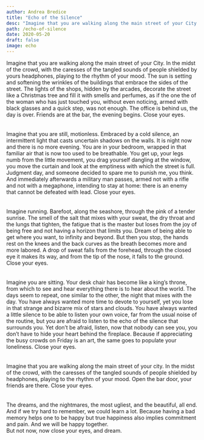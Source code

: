 ```yaml
---
author: Andrea Bredice
title: "Echo of the Silence"
desc: "Imagine that you are walking along the main street of your City. In the midst of the crowd, with the caresses of the tangled sounds of people shielded by yours headphones, playing to the rhythm of your mood. The sun is setting and softening the wrinkles of the buildings that embrace the sides of the street."
path: /echo-of-silence
date: 2020-05-20
draft: false
image: echo
---
```


Imagine that you are walking along the main street of your City. In the midst of the crowd, with the caresses of the tangled sounds of people shielded by yours headphones, playing to the rhythm of your mood. The sun is setting and softening the wrinkles of the buildings that embrace the sides of the street. The lights of the shops, hidden by the arcades, decorate the street like a Christmas tree and fill it with smells and perfumes, as if the one the of the woman who has just touched you, without even noticing, armed with black glasses and a quick step, was not enough.
The office is behind us, the day is over. Friends are at the bar, the evening begins.
Close your eyes.
<br/>
<br/>
<br/>
Imagine that you are still, motionless. Embraced by a cold silence, an intermittent light that casts uncertain shadows on the walls. It is night now and there is no more evening. You are in your bedroom, wrapped in that familiar air that is now too used to be breathable. You get up, your legs numb from the little movement, you drag yourself dangling at the window, you move the curtain and look at the emptiness with which the street is full. Judgment day, and someone decided to spare me to punish me, you think. And immediately afterwards a military man passes, armed not with a rifle and not with a megaphone, intending to stay at home: there is an enemy that cannot be defeated with lead.
Close your eyes.
<br/>
<br/>
<br/>
Imagine running. Barefoot, along the seashore, through the pink of a tender sunrise. The smell of the salt that mixes with your sweat, the dry throat and the lungs that tighten, the fatigue that is the master but loses from the joy of being free and not having a horizon that limits you. Dream of being able to get where you want, to infinity and beyond. But then you stop, the hands rest on the knees and the back curves as the breath becomes more and more labored. A drop of sweat falls from the forehead, through the closed eye it makes its way, and from the tip of the nose, it falls to the ground.
Close your eyes.
<br/>
<br/>
<br/>
Imagine you are sitting. Your desk chair has become like a king’s throne, from which to see and hear everything there is to hear about the world. The days seem to repeat, one similar to the other, the night that mixes with the day. You have always wanted more time to devote to yourself, yet you lose in that strange and bizarre mix of stars and clouds. You have always wanted a little silence to be able to listen your own voice, far from the usual noise of the routine, but you are afraid to listen to the echo of the silence that surrounds you. Yet don’t be afraid, listen, now that nobody can see you, you don’t have to hide your heart behind the fireplace. Because if appreciating the busy crowds on Friday is an art, the same goes to populate your loneliness.
Close your eyes.
<br/>
<br/>
<br/>
Imagine that you are walking along the main street of your city. In the midst of the crowd, with the caresses of the tangled sounds of people shielded by headphones, playing to the rhythm of your mood. Open the bar door, your friends are there.
Close your eyes.
<br/>
<br/>
<br/>
The dreams, and the nightmares, the most ugliest, and the beautiful, all end. And if we try hard to remember, we could learn a lot. Because having a bad memory helps one to be happy but true happiness also implies commitment and pain. And we will be happy together.
<br/>
But not now, now close your eyes, and dream.
